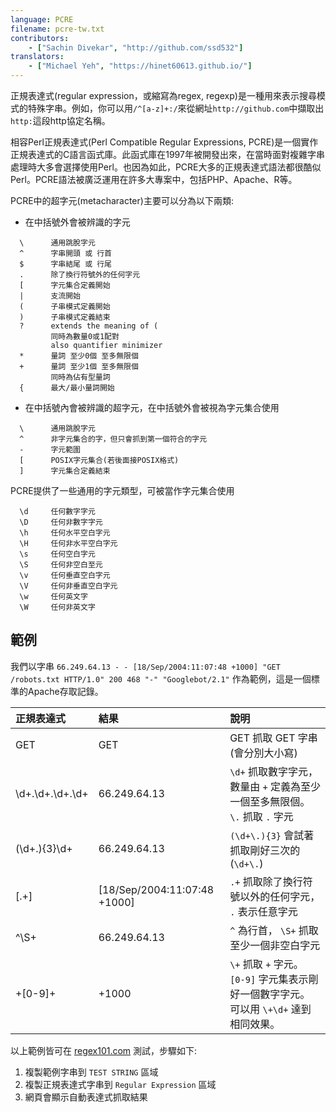 ```yaml
---
language: PCRE
filename: pcre-tw.txt
contributors:
    - ["Sachin Divekar", "http://github.com/ssd532"]
translators:
    - ["Michael Yeh", "https://hinet60613.github.io/"]
---
```


正規表達式(regular expression，或縮寫為regex, regexp)是一種用來表示搜尋模式的特殊字串。例如，你可以用`/^[a-z]+:/`來從網址`http://github.com`中擷取出`http:`這段http協定名稱。

相容Perl正規表達式(Perl Compatible Regular Expressions, PCRE)是一個實作正規表達式的C語言函式庫。此函式庫在1997年被開發出來，在當時面對複雜字串處理時大多會選擇使用Perl。也因為如此，PCRE大多的正規表達式語法都很酷似Perl。PCRE語法被廣泛運用在許多大專案中，包括PHP、Apache、R等。

PCRE中的超字元(metacharacter)主要可以分為以下兩類:

* 在中括號外會被辨識的字元

```
  \      通用跳脫字元
  ^      字串開頭 或 行首
  $      字串結尾 或 行尾
  .      除了換行符號外的任何字元
  [      字元集合定義開始
  |      支流開始
  (      子串模式定義開始
  )      子串模式定義結束
  ?      extends the meaning of (
         同時為數量0或1配對
         also quantifier minimizer
  *      量詞 至少0個 至多無限個
  +      量詞 至少1個 至多無限個
         同時為佔有型量詞
  {      最大/最小量詞開始
```

* 在中括號內會被辨識的超字元，在中括號外會被視為字元集合使用

```
  \      通用跳脫字元
  ^      非字元集合的字，但只會抓到第一個符合的字元
  -      字元範圍
  [      POSIX字元集合(若後面接POSIX格式)
  ]      字元集合定義結束
```

PCRE提供了一些通用的字元類型，可被當作字元集合使用

```
  \d     任何數字字元
  \D     任何非數字字元
  \h     任何水平空白字元
  \H     任何非水平空白字元
  \s     任何空白字元
  \S     任何非空白至元
  \v     任何垂直空白字元
  \V     任何非垂直空白字元
  \w     任何英文字
  \W     任何非英文字
```

## 範例

我們以字串 `66.249.64.13 - - [18/Sep/2004:11:07:48 +1000] "GET /robots.txt HTTP/1.0" 200 468 "-" "Googlebot/2.1"` 作為範例，這是一個標準的Apache存取記錄。

| 正規表達式 | 結果          | 說明 |
| :---- | :-------------- | :------ |
| GET   | GET | GET 抓取 GET 字串 (會分別大小寫) |
| \d+.\d+.\d+.\d+ | 66.249.64.13 | `\d+` 抓取數字字元，數量由 `+` 定義為至少一個至多無限個。 `\.` 抓取 `.` 字元 |
| (\d+\.){3}\d+ | 66.249.64.13 | `(\d+\.){3}` 會試著抓取剛好三次的 (`\d+\.`) |
| \[.+\] | [18/Sep/2004:11:07:48 +1000] | `.+` 抓取除了換行符號以外的任何字元， `.` 表示任意字元 |
| ^\S+ | 66.249.64.13 | `^` 為行首， `\S+` 抓取至少一個非空白字元 |
| \+[0-9]+ | +1000 | `\+` 抓取 `+` 字元。 `[0-9]` 字元集表示剛好一個數字字元。 可以用 `\+\d+` 達到相同效果。 |

以上範例皆可在 [regex101.com](https://regex101.com/) 測試，步驟如下:

1. 複製範例字串到 `TEST STRING` 區域
2. 複製正規表達式字串到 `Regular Expression` 區域
3. 網頁會顯示自動表達式抓取結果
